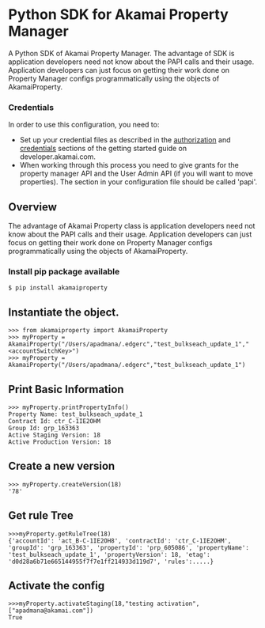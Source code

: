 # Python SDK for Akamai Property Manager
A Python SDK of Akamai Property Manager.
The advantage of SDK is application developers need not know about the PAPI calls and their usage. Application developers can just focus on getting their work done on Property Manager configs programmatically using the objects of AkamaiProperty.


### Credentials
In order to use this configuration, you need to:
* Set up your credential files as described in the [authorization](https://developer.akamai.com/introduction/Prov_Creds.html) and [credentials](https://developer.akamai.com/introduction/Conf_Client.html) sections of the getting started guide on developer.akamai.com.  
* When working through this process you need to give grants for the property manager API and the User Admin API (if you will want to move properties).  The section in your configuration file should be called 'papi'.

## Overview
The advantage of Akamai Property class is application developers need not know about the PAPI calls and their usage. Application developers can just focus on getting their work done on Property Manager configs programmatically using the objects of AkamaiProperty.


### Install pip package available
```
$ pip install akamaiproperty
```

## Instantiate the object.
```
>>> from akamaiproperty import AkamaiProperty
>>> myProperty = AkamaiProperty("/Users/apadmana/.edgerc","test_bulkseach_update_1","<accountSwitchKey>")
>>> myProperty = AkamaiProperty("/Users/apadmana/.edgerc","test_bulkseach_update_1")
```

## Print Basic Information
```
>>> myProperty.printPropertyInfo()
Property Name: test_bulkseach_update_1
Contract Id: ctr_C-1IE2OHM
Group Id: grp_163363
Active Staging Version: 18
Active Production Version: 18
```
## Create a new version
```
>>> myProperty.createVersion(18)
'78'
```

## Get rule Tree
```
>>>myProperty.getRuleTree(18)
{'accountId': 'act_B-C-1IE2OH8', 'contractId': 'ctr_C-1IE2OHM', 'groupId': 'grp_163363', 'propertyId': 'prp_605086', 'propertyName': 'test_bulkseach_update_1', 'propertyVersion': 18, 'etag': 'd0d28a6b71e665144955f7f7e1ff214933d119d7', 'rules':.....}
```

## Activate the config
```
>>>myProperty.activateStaging(18,"testing activation",["apadmana@akamai.com"])
True
```
